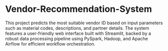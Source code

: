 # Vendor-Recommendation-System
This project predicts the most suitable vendor ID based on input parameters such as material codes, descriptions, and partner details. The system features a user-friendly web interface built with Streamlit, backed by a robust data processing pipeline using PySpark, Hadoop, and Apache Airflow for efficient workflow orchestration.
